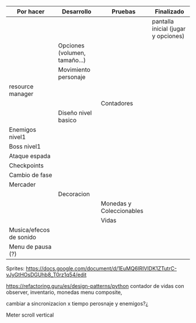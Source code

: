 | Por hacer | Desarrollo | Pruebas | Finalizado |
|---|---|---|---|
|  |  |  | pantalla inicial (jugar y opciones) |
|  | Opciones (volumen, tamaño...) |  |  |
|  | Movimiento personaje |  |  |
| resource manager
|  |  | Contadores |  |
|  | Diseño nivel basico |  |  |
| Enemigos nivel1 |  |  |  |
| Boss nivel1 |  |  |  |
| Ataque espada |  |  |  |
| Checkpoints |  |  |  |
| Cambio de fase |  |  |  |
| Mercader |  |  |  |
|  | Decoracion |  |  |
|  |  | Monedas y Coleccionables |  |
|  |  | Vidas |  |
| Musica/efecos de sonido |  |  |  |
| Menu de pausa (?)|  |  |  |

Sprites: https://docs.google.com/document/d/1EuMQ6IRIVIDK1ZTutrC-vJyGtHOsDGUhb8_T0rz1q54/edit

https://refactoring.guru/es/design-patterns/python
contador de vidas con observer, inventario, monedas
menu composite, 

cambiar a sincronizacion x tiempo perosnaje y enemigos?¿

Meter scroll vertical

